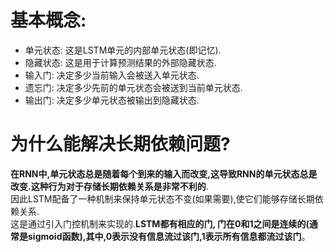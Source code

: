 # 基本概念:  
- 单元状态: 这是LSTM单元的内部单元状态(即记忆).    
- 隐藏状态: 这是用于计算预测结果的外部隐藏状态.  
- 输入门: 决定多少当前输入会被送入单元状态.  
- 遗忘门: 决定多少先前的单元状态会被送到当前单元状态.  
- 输出门: 决定多少单元状态被输出到隐藏状态.  

# 为什么能解决长期依赖问题?  
**在RNN中,单元状态总是随着每个到来的输入而改变,这导致RNN的单元状态总是改变.这种行为对于存储长期依赖关系是非常不利的**.  
因此LSTM配备了一种机制来保持单元状态不变(如果需要),使它们能够存储长期依赖关系.  
这是通过引入门控机制来实现的.**LSTM都有相应的门, 门在0和1之间是连续的(通常是sigmoid函数),其中,0表示没有信息流过该门,1表示所有信息都流过该门**。  
